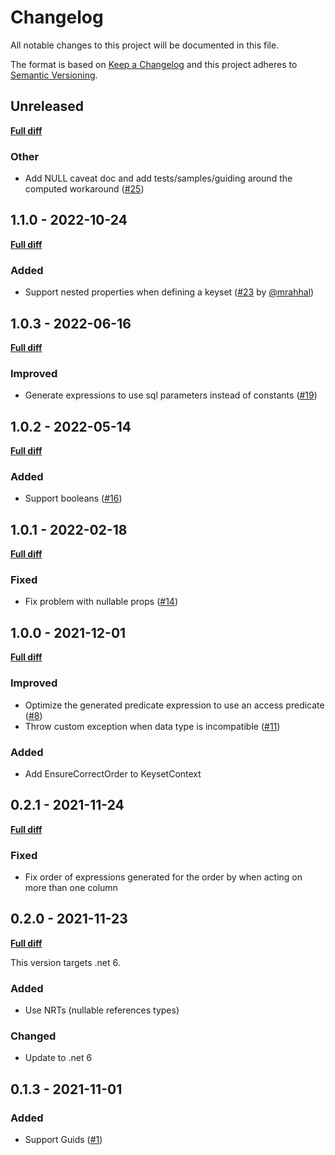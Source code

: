 # Changelog

All notable changes to this project will be documented in this file.

The format is based on [Keep a Changelog](http://keepachangelog.com/)
and this project adheres to [Semantic Versioning](http://semver.org/).

## Unreleased

[**Full diff**](https://github.com/mrahhal/MR.EntityFrameworkCore.KeysetPagination/compare/v1.1.0...HEAD)

### Other

- Add NULL caveat doc and add tests/samples/guiding around the computed workaround ([#25](https://github.com/mrahhal/MR.EntityFrameworkCore.KeysetPagination/pull/25))

## 1.1.0 - 2022-10-24

[**Full diff**](https://github.com/mrahhal/MR.EntityFrameworkCore.KeysetPagination/compare/v1.0.3...v1.1.0)

### Added

- Support nested properties when defining a keyset ([#23](https://github.com/mrahhal/MR.EntityFrameworkCore.KeysetPagination/pull/23) by [@mrahhal](https://github.com/mrahhal))

## 1.0.3 - 2022-06-16

[**Full diff**](https://github.com/mrahhal/MR.EntityFrameworkCore.KeysetPagination/compare/v1.0.2...v1.0.3)

### Improved

- Generate expressions to use sql parameters instead of constants ([#19](https://github.com/mrahhal/MR.EntityFrameworkCore.KeysetPagination/pull/19))

## 1.0.2 - 2022-05-14

[**Full diff**](https://github.com/mrahhal/MR.EntityFrameworkCore.KeysetPagination/compare/v1.0.1...v1.0.2)

### Added

- Support booleans ([#16](https://github.com/mrahhal/MR.EntityFrameworkCore.KeysetPagination/issues/16))

## 1.0.1 - 2022-02-18

[**Full diff**](https://github.com/mrahhal/MR.EntityFrameworkCore.KeysetPagination/compare/v1.0.0...v1.0.1)

### Fixed

- Fix problem with nullable props ([#14](https://github.com/mrahhal/MR.EntityFrameworkCore.KeysetPagination/issues/14))

## 1.0.0 - 2021-12-01

[**Full diff**](https://github.com/mrahhal/MR.EntityFrameworkCore.KeysetPagination/compare/v0.2.0...v1.0.0)

### Improved

- Optimize the generated predicate expression to use an access predicate ([#8](https://github.com/mrahhal/MR.EntityFrameworkCore.KeysetPagination/issues/8))
- Throw custom exception when data type is incompatible ([#11](https://github.com/mrahhal/MR.EntityFrameworkCore.KeysetPagination/issues/11))

### Added

- Add EnsureCorrectOrder to KeysetContext

## 0.2.1 - 2021-11-24

[**Full diff**](https://github.com/mrahhal/MR.EntityFrameworkCore.KeysetPagination/compare/v0.2.0...v0.2.1)

### Fixed

- Fix order of expressions generated for the order by when acting on more than one column

## 0.2.0 - 2021-11-23

[**Full diff**](https://github.com/mrahhal/MR.EntityFrameworkCore.KeysetPagination/compare/v0.1.3...v0.2.0)

This version targets .net 6.

### Added

- Use NRTs (nullable references types)

### Changed

- Update to .net 6

## 0.1.3 - 2021-11-01

### Added

- Support Guids ([#1](https://github.com/mrahhal/MR.EntityFrameworkCore.KeysetPagination/issues/1))
